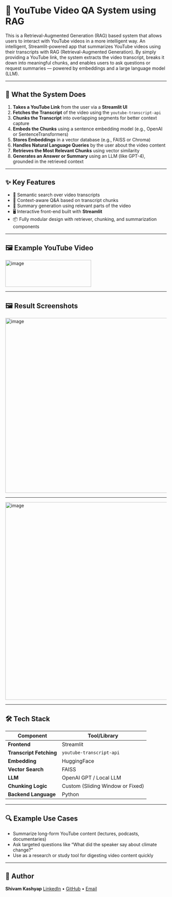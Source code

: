 # 🎥 YouTube Video QA System using RAG

This is a Retrieval-Augmented Generation (RAG) based system that allows users to interact with YouTube videos in a more intelligent way.
An intelligent, Streamlit-powered app that summarizes YouTube videos using their transcripts with RAG (Retrieval-Augmented Generation).
By simply providing a YouTube link, the system extracts the video transcript, breaks it down into meaningful chunks, and enables users to ask questions or request summaries — powered by embeddings and a large language model (LLM).

---

## 🧠 What the System Does

1. **Takes a YouTube Link** from the user via a **Streamlit UI**
2. **Fetches the Transcript** of the video using the `youtube-transcript-api`
3. **Chunks the Transcript** into overlapping segments for better context capture
4. **Embeds the Chunks** using a sentence embedding model (e.g., OpenAI or SentenceTransformers)
5. **Stores Embeddings** in a vector database (e.g., FAISS or Chroma)
6. **Handles Natural Language Queries** by the user about the video content
7. **Retrieves the Most Relevant Chunks** using vector similarity
8. **Generates an Answer or Summary** using an LLM (like GPT-4), grounded in the retrieved context

---

## ✨ Key Features

* 🎯 Semantic search over video transcripts
* 💬 Context-aware Q\&A based on transcript chunks
* 📄 Summary generation using relevant parts of the video
* 🖥️ Interactive front-end built with **Streamlit**
* 📦 Fully modular design with retriever, chunking, and summarization components

---
## 🖼️ Example YouTube Video

<img width="268" height="84" alt="image" src="https://github.com/user-attachments/assets/41ba9c04-33e3-4400-bbaf-80721e0f6191" />

---

## 🖼️ Result Screenshots

<img width="666" height="546" alt="image" src="https://github.com/user-attachments/assets/6a0e7020-9875-455e-a443-1bc1711d26c8" />

---

<img width="684" height="617" alt="image" src="https://github.com/user-attachments/assets/187b26f0-817a-474d-adc6-4ec11e8ed345" />


---

## 🛠️ Tech Stack

| Component               | Tool/Library                     |
| ----------------------- | -------------------------------- |
| **Frontend**            | Streamlit                        |
| **Transcript Fetching** | `youtube-transcript-api`         |
| **Embedding**           | HuggingFace                      |
| **Vector Search**       | FAISS                            |
| **LLM**                 | OpenAI GPT / Local LLM           |
| **Chunking Logic**      | Custom (Sliding Window or Fixed) |
| **Backend Language**    | Python                           |

---

## 🔍 Example Use Cases

* Summarize long-form YouTube content (lectures, podcasts, documentaries)
* Ask targeted questions like “What did the speaker say about climate change?”
* Use as a research or study tool for digesting video content quickly

---

## 👤 Author

**Shivam Kashyap**
[LinkedIn](https://www.linkedin.com/in/shivam-kashyap-2768691b5) • [GitHub](https://github.com/shivam4776) • [Email](mailto:shivam4776kashyap@gmail.com)

